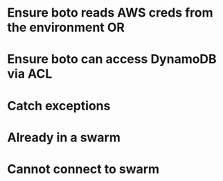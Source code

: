 # Ensure boto reads AWS creds from the environment OR
# Ensure boto can access DynamoDB via ACL
# Catch exceptions
 # Already in a swarm
 # Cannot connect to swarm